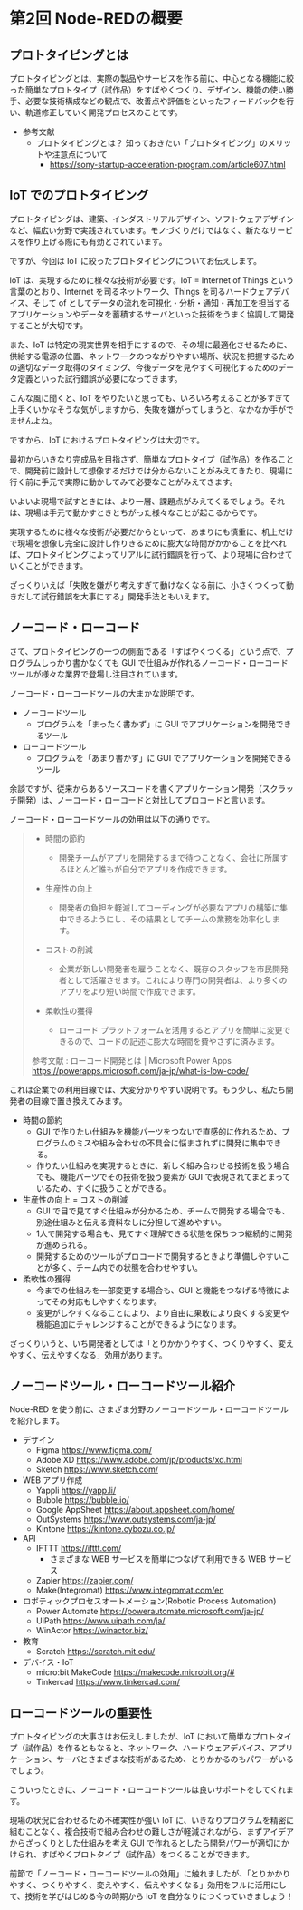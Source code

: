 # 第2回 Node-REDの概要

## プロトタイピングとは

プロトタイピングとは、実際の製品やサービスを作る前に、中心となる機能に絞った簡単なプロトタイプ（試作品）をすばやくつくり、デザイン、機能の使い勝手、必要な技術構成などの観点で、改善点や評価をといったフィードバックを行い、軌道修正していく開発プロセスのことです。

- 参考文献
  - プロトタイピングとは？ 知っておきたい「プロトタイピング」のメリットや注意点について
    - https://sony-startup-acceleration-program.com/article607.html

## IoT でのプロトタイピング

プロトタイピングは、建築、インダストリアルデザイン、ソフトウェアデザインなど、幅広い分野で実践されています。モノづくりだけではなく、新たなサービスを作り上げる際にも有効とされています。

ですが、今回は IoT に絞ったプロトタイピングについてお伝えします。

IoT は、実現するために様々な技術が必要です。IoT = Internet of Things という言葉のとおり、Internet を司るネットワーク、Things を司るハードウェアデバイス、そして of としてデータの流れを可視化・分析・通知・再加工を担当するアプリケーションやデータを蓄積するサーバといった技術をうまく協調して開発することが大切です。

また、IoT は特定の現実世界を相手にするので、その場に最適化させるために、供給する電源の位置、ネットワークのつながりやすい場所、状況を把握するための適切なデータ取得のタイミング、今後データを見やすく可視化するためのデータ定義といった試行錯誤が必要になってきます。

こんな風に聞くと、IoT をやりたいと思っても、いろいろ考えることが多すぎて上手くいかなそうな気がしますから、失敗を嫌がってしまうと、なかなか手がでませんよね。

ですから、IoT におけるプロトタイピングは大切です。

最初からいきなり完成品を目指さず、簡単なプロトタイプ（試作品）を作ることで、開発前に設計して想像するだけでは分からないことがみえてきたり、現場に行く前に手元で実際に動かしてみて必要なことがみえてきます。

いよいよ現場で試すときには、より一層、課題点がみえてくるでしょう。それは、現場は手元で動かすときとちがった様々なことが起こるからです。

実現するために様々な技術が必要だからといって、あまりにも慎重に、机上だけで現場を想像し完全に設計し作りきるために膨大な時間がかかることを比べれば、プロトタイピングによってリアルに試行錯誤を行って、より現場に合わせていくことができます。

ざっくりいえば「失敗を嫌がり考えすぎて動けなくなる前に、小さくつくって動きだして試行錯誤を大事にする」開発手法ともいえます。

## ノーコード・ローコード

さて、プロトタイピングの一つの側面である「すばやくつくる」という点で、プログラムしっかり書かなくても GUI で仕組みが作れるノーコード・ローコードツールが様々な業界で登場し注目されています。

ノーコード・ローコードツールの大まかな説明です。

- ノーコードツール
  - プログラムを「まったく書かず」に GUI でアプリケーションを開発できるツール
- ローコードツール
  - プログラムを「あまり書かず」に GUI でアプリケーションを開発できるツール

余談ですが、従来からあるソースコードを書くアプリケーション開発（スクラッチ開発）は、ノーコード・ローコードと対比してプロコードと言います。

ノーコード・ローコードツールの効用は以下の通りです。

> - 時間の節約
>   - 開発チームがアプリを開発するまで待つことなく、会社に所属するほとんど誰もが自分でアプリを作成できます。
> 
> - 生産性の向上
>   - 開発者の負担を軽減してコーディングが必要なアプリの構築に集中できるようにし、その結果としてチームの業務を効率化します。
> 
> - コストの削減
>   - 企業が新しい開発者を雇うことなく、既存のスタッフを市民開発者として活躍させます。これにより専門の開発者は、より多くのアプリをより短い時間で作成できます。
> 
> - 柔軟性の獲得
>   - ローコード プラットフォームを活用するとアプリを簡単に変更できるので、コードの記述に膨大な時間を費やさずに済みます。
> 
> 参考文献 : ローコード開発とは | Microsoft Power Apps https://powerapps.microsoft.com/ja-jp/what-is-low-code/

これは企業での利用目線では、大変分かりやすい説明です。もう少し、私たち開発者の目線で置き換えてみます。

- 時間の節約
  - GUI で作りたい仕組みを機能パーツをつないで直感的に作れるため、プログラムのミスや組み合わせの不具合に悩まされずに開発に集中できる。
  - 作りたい仕組みを実現するときに、新しく組み合わせる技術を扱う場合でも、機能パーツでその技術を扱う要素が GUI で表現されてまとまっているため、すぐに扱うことができる。
- 生産性の向上 = コストの削減
  - GUI で目で見てすぐ仕組みが分かるため、チームで開発する場合でも、別途仕組みと伝える資料なしに分担して進めやすい。
  - 1人で開発する場合も、見てすぐ理解できる状態を保ちつつ継続的に開発が進められる。
  - 開発するためのツールがプロコードで開発するときより準備しやすいことが多く、チーム内での状態を合わせやすい。
- 柔軟性の獲得
  - 今までの仕組みを一部変更する場合も、GUI と機能をつなげる特徴によってその対応もしやすくなります。
  - 変更がしやすくなることにより、より自由に果敢により良くする変更や機能追加にチャレンジすることができるようになります。

ざっくりいうと、いち開発者としては「とりかかりやすく、つくりやすく、変えやすく、伝えやすくなる」効用があります。

## ノーコードツール・ローコードツール紹介

Node-RED を使う前に、さまざま分野のノーコードツール・ローコードツールを紹介します。

- デザイン
  - Figma https://www.figma.com/
  - Adobe XD https://www.adobe.com/jp/products/xd.html
  - Sketch https://www.sketch.com/
- WEB アプリ作成
  - Yappli https://yapp.li/
  - Bubble https://bubble.io/
  - Google AppSheet https://about.appsheet.com/home/
  - OutSystems https://www.outsystems.com/ja-jp/
  - Kintone https://kintone.cybozu.co.jp/
- API
  - IFTTT https://ifttt.com/
    - さまざまな WEB サービスを簡単につなげて利用できる WEB サービス
  - Zapier https://zapier.com/
  - Make(Integromat) https://www.integromat.com/en
- ロボティックプロセスオートメーション(Robotic Process Automation)
  - Power Automate https://powerautomate.microsoft.com/ja-jp/
  - UiPath https://www.uipath.com/ja/
  - WinActor https://winactor.biz/
- 教育
  - Scratch https://scratch.mit.edu/
- デバイス・IoT
  - micro:bit MakeCode https://makecode.microbit.org/#
  - Tinkercad https://www.tinkercad.com/


## ローコードツールの重要性

プロトタイピングの大事さはお伝えしましたが、IoT において簡単なプロトタイプ（試作品）を作るともなると、ネットワーク、ハードウェアデバイス、アプリケーション、サーバとさまざまな技術があるため、とりかかるのもパワーがいるでしょう。

こういったときに、ノーコード・ローコードツールは良いサポートをしてくれます。

現場の状況に合わせるため不確実性が強い IoT に、いきなりプログラムを精密に組むことなく、複合技術で組み合わせの難しさが軽減されながら、まずアイデアからざっくりとした仕組みを考え GUI で作れるとしたら開発パワーが適切にかけられ、すばやくプロトタイプ（試作品）をつくることができます。

前節で「ノーコード・ローコードツールの効用」に触れましたが、「とりかかりやすく、つくりやすく、変えやすく、伝えやすくなる」効用をフルに活用にして、技術を学びはじめる今の時期から IoT を自分なりにつくっていきましょう！

